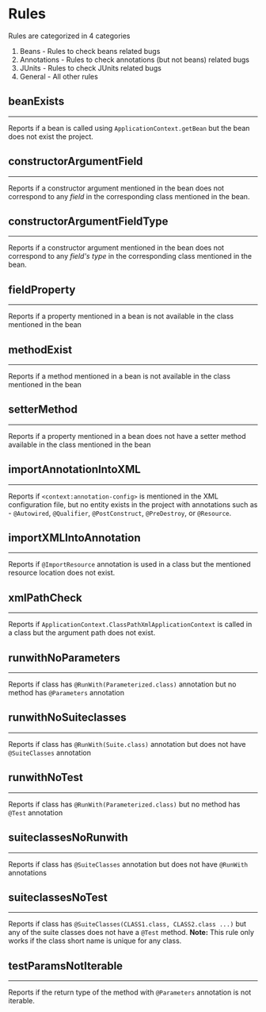 # Rules
Rules are categorized in 4 categories</br>
1. Beans - Rules to check beans related bugs
2. Annotations - Rules to check annotations (but not beans) related bugs
3. JUnits - Rules to check JUnits related bugs
4. General - All other rules

## beanExists
---------------
Reports if a bean is called using `ApplicationContext.getBean` but the bean does not exist the project.

## constructorArgumentField
---------------
Reports if a constructor argument mentioned in the bean does not correspond to any *field* in the corresponding class mentioned in the bean.

## constructorArgumentFieldType
---------------
Reports if a constructor argument mentioned in the bean does not correspond to any *field's type* in the corresponding class mentioned in the bean.

## fieldProperty
---------------
Reports if a property mentioned in a bean is not available in the class mentioned in the bean

## methodExist
---------------
Reports if a method mentioned in a bean is not available in the class mentioned in the bean

## setterMethod
---------------
Reports if a property mentioned in a bean does not have a setter method available in the class mentioned in the bean

## importAnnotationIntoXML
---------------
Reports if `<context:annotation-config>` is mentioned in the XML configuration file, but no entity exists in the project with annotations such as - `@Autowired`, `@Qualifier`, `@PostConstruct`, `@PreDestroy`, or `@Resource`.

## importXMLIntoAnnotation
---------------
Reports if `@ImportResource` annotation is used in a class but the mentioned resource location does not exist.

## xmlPathCheck
---------------
Reports if `ApplicationContext.ClassPathXmlApplicationContext` is called in a class but the argument path does not exist.

## runwithNoParameters
---------------
Reports if class has `@RunWith(Parameterized.class)` annotation but no method has `@Parameters` annotation

## runwithNoSuiteclasses
---------------
Reports if class has `@RunWith(Suite.class)` annotation but does not have `@SuiteClasses` annotation

## runwithNoTest
---------------
Reports if class has `@RunWith(Parameterized.class)` but no method has `@Test` annotation

## suiteclassesNoRunwith
---------------
Reports if class has `@SuiteClasses` annotation but does not have `@RunWith` annotations

## suiteclassesNoTest
---------------
Reports if class has `@SuiteClasses(CLASS1.class, CLASS2.class ...)` but any of the suite classes does not have a `@Test` method. **Note:** This rule only works if the class short name is unique for any class.

## testParamsNotIterable
---------------
Reports if the return type of the method with `@Parameters` annotation is not iterable.

<!-- ## Notes
---------------
1. Verified: `constructorArgumentField`, `constructorArgumentFieldType`, `setterMethod`, `xmlPathCheck`, `importAnnotationIntoXML` (Throws exception only if the autowired method is invoked), `beanExists` (Need to modify the method call part in the rule), `importXMLIntoAnnotation`, `methodExists`
1. Unverified: `fieldProperty`
1. **NEW**: Can we do something similar to `ApplicationContext` for `BeanFactory` container? (Do after verification) (**Verified**: For `ClassPathResource`. But the problem is, unlike `ApplicationContext`, for `BeanFactory`, the path is usually formed in a separate `Resource` variable. Need static analysis for accessing the value of the variable. Might do it in future works)
1. **NEW**: Can we do something similar to `ApplicationContext.ClassPathXmlApplicationContext` for `ApplicationContext.FileSystemXmlApplicationContext` and `ApplicationContext.WebXmlApplicationContext`? (Do after verification. **Finding**: Only 750~ applications use hardcoded string path for `ApplicationContext.FileSystemXmlApplicationContext`. Is it worth it?)
1. Need to remove `fieldProperty`. Doesn't throw exception.
1. **NEW**: If only constructors with param(s) are there in the java file, but no `<construct-arg>` is there in the bean, an exception is thrown. Do we need to write rule for that? (We can do it. But chances are low for this to happen. Will do it later.)
1. **NEW**: `<constuct-arg>` can have formats other than `<constuct-arg name=".."/>`. Can we write rules to handle them as well? (Check if `index` is used but number of index is less than the `index` value - 1)

1. **Note**: We need to implement something to check the argument parameters instead of class fields when it comes to checking `<construct-arg>` -->